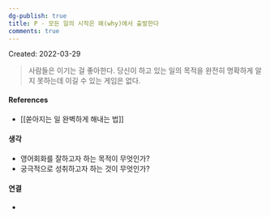 ```yaml
---
dg-publish: true
title: P - 모든 일의 시작은 왜(why)에서 출발한다
comments: true
---
```


Created: 2022-03-29

>사람들은 이기는 걸 좋아한다. 당신이 하고 있는 일의 목적을 완전히 명확하게 알지 못하는데 이길 수 있는 게임은 없다.

#### References
- [[쏟아지는 일 완벽하게 해내는 법]]

#### 생각
- 영어회화를 잘하고자 하는 목적이 무엇인가?
- 궁극적으로 성취하고자 하는 것이 무엇인가?

#### 연결
- 